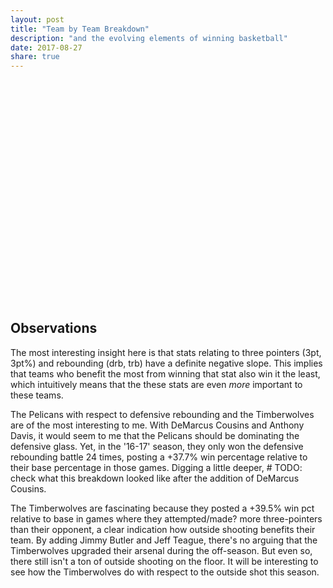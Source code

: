 ```yaml
---
layout: post
title: "Team by Team Breakdown"
description: "and the evolving elements of winning basketball"
date: 2017-08-27
share: true
---
```


<style type="text/css">
    circle.dark {
        fill: #099;
        opacity: 1.0;
    }

    #statToggle ul>li {
        background: #099;
    }

    .container {
        width: 100%;
        margin: auto;
    }


</style>

<div class="toggle" id="statToggle"></div>

<div class="vert toggle" id="teamToggle"></div>
<svg class="graph" height="600" width="850"></svg>

<div class="tooltip" id="statTooltip"></div>

<script>

    var translate = function(left, top) { return "translate(" + left + "," + top + ")"; };

    var data = {{ site.data.team_diff_data | jsonify }};

    var EXCLUDE_KEYS = new Set(['win', 'base_win_pct', 'fg', 'fg_pct', 'efg_pct']);

    var svgContainer = d3.select("svg"),
        graphMargins = {top: 25, right: 25, bottom: 25, left: 35};

    var graphWidth = +svgContainer.attr("width") - graphMargins.left - graphMargins.right;
    var graphHeight = +svgContainer.attr("height") - graphMargins.top - graphMargins.bottom;

    var graphContainer = svgContainer.append("g")
        .attr("transform", translate(graphMargins.left, graphMargins.top));

    var pctToHeight = d3.scaleLinear().range([graphHeight, 0]).domain([-0.20, 0.5]);
    var numGamesToWidth = d3.scaleLinear().range([0, graphWidth]).domain([0, 82]);

    var statTooltip = d3.select("#statTooltip").style("opacity", 0);

    var state = {
        keyState: {},
        teamState: {}
    }

    function initState(keysToRender, teams) {
      var activeKeys = new Set(['drb']);
      for (var i = 0; i < keysToRender.length; i++) {
        var key = keysToRender[i];
        if (activeKeys.has(key)) state.keyState[key] = true;
        else state.keyState[key] = false;
      }

     for (var i = 0; i < teams.length; i++) {
        var team = teams[i];
        state.teamState[team] = false;
      }

    }

    function renderPoints(teamName, data) {
        var dotRadius = 2.5;
        graphContainer.selectAll(".dot")
            .data(data)
            .enter()
            .append("circle")
              .attr("r", dotRadius)
              .attr("class", function(d) { return getClass(teamName, d['stat']) })
              .attr("team", teamName)
              .attr("stat", function(d) { return d['stat'] })
              .attr("totalGames", function(d) { return d['total'] })
              .attr("pctDiff", function(d) { return (100 * d['pctDiff']).toFixed(2) })
              .attr("cx", function(d) { return numGamesToWidth(d['total']) })
              .attr("cy", function(d) { return pctToHeight(d['pctDiff'] )})
              .on('mouseover', function() {
                var stat = d3.select(this).attr("stat");
                var team = d3.select(this).attr("team");
                var pctDiff = d3.select(this).attr("pctDiff");
                var totalGames = d3.select(this).attr("totalGames");

                statTooltip.transition().duration(150);
                statTooltip.html(team + "|" + stat + ": (" + totalGames + ", " + pctDiff + "%)")
                       .style("left", (d3.event.pageX) + "px")
                       .style("top", (d3.event.pageY - 24) + "px")
                       .style("opacity", .9);
              })
              .on("mouseout", function(d) {
                statTooltip.transition().duration(50).style("opacity", 0)
              });
    }

    function extractTeams() {

        var teams = [];
        for (var key in data) {
            if (data.hasOwnProperty(key)) {
                var teamName = data[key]['team_name'];
                teams.push(teamName);
            }
        }
        return teams;
    }

    function extractKeys() {

        var keys = [];
        var stats = data[0]['diffs'];

        for (var key in stats) {
            if (EXCLUDE_KEYS.has(key)) continue
            if (stats.hasOwnProperty(key)) {
                keys.push(key)
            }
        }
        return keys;
    }

    function parseData(data) {
        var results = [];

        for (var key in data) {
            if (EXCLUDE_KEYS.has(key)) continue
            if (data.hasOwnProperty(key)) {
                var statMap = {
                    stat: key,
                    pctDiff: data[key]['pct_diff'],
                    total: data[key]['total']
                }
                results.push(statMap);
            }
        }
        return results;
    }

    function renderYAxis() {
        svgContainer.append("g")
                    .attr("transform", translate(graphMargins.left, graphMargins.top))
                    .call(d3.axisLeft(pctToHeight).tickFormat(d3.format(".0%")).ticks(5))
    }

    function renderXAxis() {
        svgContainer.append("g")
                      .attr("transform", translate(graphMargins.left, graphMargins.top + graphHeight))
                      .call(d3.axisBottom(numGamesToWidth).tickFormat(d3.format("d")).ticks(17))
    }

    function hasSelected(filterType) {
        var obj;
        if (filterType == "stat") obj = state.keyState;
        else obj = state.teamState;

        for (var key in obj) {
            if (obj.hasOwnProperty(key)) {
                if (obj[key] == true) return true
            }
        }
        return false;
    }

    var getClass = function(team, stat) {
        var teamState = state.teamState[team];
        var statState = state.keyState[stat];

        if (teamState == false && statState == false) return 'light'
        if (teamState == true && statState == true) return 'dark'

        var statIsSelected = hasSelected("stat");
        var teamIsSelected = hasSelected("team");

        if (teamState) {
            console.log(team, teamState, stat, statState);
            if (statIsSelected) {
                if (statState) return 'dark'
                else return 'light'
            } else return 'dark'
        }

        if (statState) {
            if (teamIsSelected) {
                if (teamState) return 'dark'
                else return 'light'
            } else return 'dark'
        }
    }

    function encodeKey(key) {
      return key.replace('%', '\\%');
    }

    function togglePoints() {
        d3.selectAll("circle").each(function() {
            var elem = d3.select(this);
            var team = elem.attr("team");
            var stat = elem.attr("stat");
            elem.attr("class", getClass(team, stat));
        })
    }

    function setUpStatToggles(stats) {

        d3.select("#statToggle").append("ul")
            .selectAll("li")
            .data(stats)
            .enter()
            .append("li")
            .attr("class", function(d) {
              if (state.keyState[d] == true) return "ON";
              else return "OFF";
            })
            .text(function(d) {return d})
            .on('click', function (d) {
              if (state.keyState[d] == true) {
                d3.select(this).attr("class", "OFF");
                state.keyState[d] = false;
              } else {
                d3.select(this).attr("class", "ON");
                state.keyState[d] = true;
              }
              togglePoints();
            })
    }

    function setUpTeamToggles(teams) {
        d3.select("#teamToggle").append("ul")
            .selectAll("li")
            .data(teams)
            .enter()
            .append("li")
            .attr("class", function(d) {
              if (state.teamState[d] == true) return "ON";
              else return "OFF";
            })
            .text(function(d) {return d})
            .on('click', function (d) {
              if (state.teamState[d] == true) {
                d3.select(this).attr("class", "OFF");
                state.teamState[d] = false;
              } else {
                d3.select(this).attr("class", "ON");
                state.teamState[d] = true;
              }
              togglePoints();
            })

    }

    function draw() {
        for (var key in data) {
            if (data.hasOwnProperty(key)) {
                var teamName = data[key]['team_name'];
                renderPoints(teamName, parseData(data[key]['diffs']));
            }
        }
    }

    var keys = extractKeys();
    var teams = extractTeams();

    initState(keys, teams);
    draw()

    renderYAxis();
    renderXAxis();

    setUpStatToggles(keys);
    setUpTeamToggles(teams);



</script>


## Observations

The most interesting insight here is that stats relating to three pointers (3pt, 3pt%) and rebounding (drb, trb) have a definite negative slope. This implies that teams who benefit the most from winning that stat also win it the least, which intuitively means that the these stats are even <i>more</i> important to these teams.

The Pelicans with respect to defensive rebounding and the Timberwolves are of the most interesting to me. With DeMarcus Cousins and Anthony Davis, it would seem to me that the Pelicans should be dominating the defensive glass. Yet, in the '16-17' season, they only won the defensive rebounding battle 24 times, posting a +37.7% win percentage relative to their base percentage in those games. Digging a little deeper, # TODO: check what this breakdown looked like after the addition of DeMarcus Cousins.

The Timberwolves are fascinating because they posted a +39.5% win pct relative to base in games where they attempted/made? more three-pointers than their opponent, a clear indication how outside shooting benefits their team. By adding Jimmy Butler and Jeff Teague, there's no arguing that the Timberwolves upgraded their arsenal during the off-season. But even so, there still isn't a ton of outside shooting on the floor. It will be interesting to see how the Timberwolves do with respect to the outside shot this season.

